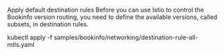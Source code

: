 Apply default destination rules
Before you can use Istio to control the Bookinfo version routing, you need to define the available versions, called subsets, in destination rules.

kubectl apply -f samples/bookinfo/networking/destination-rule-all-mtls.yaml

